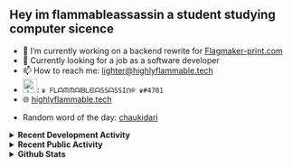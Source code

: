 ## Hey im flammableassassin a student studying computer sicence

- 🔭 I’m currently working on a backend rewrite for [Flagmaker-print.com](https://flagmaker-print.com)
- 🌱  Currently looking for a job as a software developer
- 📫 How to reach me: [lighter@highlyflammable.tech](mailto:lighter@highlyflammable.tech?subject=Hello)
- <img src="https://discord.com/assets/2c21aeda16de354ba5334551a883b481.png" alt="drawing" width="25"/>: `♛ ᖴᒪᗩᙏᙏᗩᙖᒪᙓᗩSSᗩSSIᑎ® ♛#4701`
- 🌐 [highlyflammable.tech](https://highlyflammable.tech)

<!--START_SECTION:randomWord-->
- Random word of the day: [chaukidari](https://www.wordnik.com/words/chaukidari)
<!--END_SECTION:randomWord-->

<details>
  <summary><b>Recent Development Activity</b></summary>
  Doesn't record in dev containers
    <br> 
  
  <!--START_SECTION:waka-->
```text
JavaScript   4 hrs 13 mins   ████████████████████▓░░░░   83.19 % 
Other        38 mins         ███▒░░░░░░░░░░░░░░░░░░░░░   12.71 % 
JSON         10 mins         █░░░░░░░░░░░░░░░░░░░░░░░░   03.38 % 
```
<!--END_SECTION:waka-->

</details>

<details>
  <summary><b>Recent Public Activity</b></summary>
    <br>

  <!--START_SECTION:activity-->
1. 🎉 Merged PR [#1](https://github.com/Flagmaker-Print/fastify-secure-session/pull/1) in [Flagmaker-Print/fastify-secure-session](https://github.com/Flagmaker-Print/fastify-secure-session)
2. 💪 Opened PR [#1](https://github.com/Flagmaker-Print/fastify-secure-session/pull/1) in [Flagmaker-Print/fastify-secure-session](https://github.com/Flagmaker-Print/fastify-secure-session)
3. 🗣 Commented on [#21](https://github.com/project-blurple/blurple-hammer/issues/21) in [project-blurple/blurple-hammer](https://github.com/project-blurple/blurple-hammer)
4. ❗️ Reopened issue [#2698](https://github.com/discord/discord-api-docs/issues/2698) in [discord/discord-api-docs](https://github.com/discord/discord-api-docs)
5. ❗️ Closed issue [#2698](https://github.com/discord/discord-api-docs/issues/2698) in [discord/discord-api-docs](https://github.com/discord/discord-api-docs)
  <!--END_SECTION:activity-->

</details>

<details>
  <summary><b>Github Stats</b></summary>
    <br>
    <p align="center">
      <img width="48%" src="https://github-readme-stats.vercel.app/api?username=flamableassassin&count_private=true&show_icons=true&theme=radical"/>
      <img width="48%" src="https://github-readme-streak-stats.herokuapp.com?user=flamableassassin&theme=neon-dark"/>
    </p>
</details>
